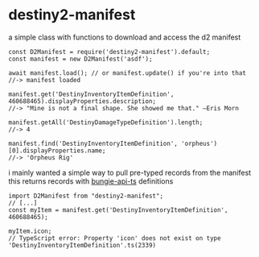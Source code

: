 # destiny2-manifest

a simple class with functions to download and access the d2 manifest  

```node
const D2Manifest = require('destiny2-manifest').default;
const manifest = new D2Manifest('asdf');

await manifest.load(); // or manifest.update() if you're into that
//-> manifest loaded

manifest.get('DestinyInventoryItemDefinition', 460688465).displayProperties.description;
//-> "Mine is not a final shape. She showed me that." –Eris Morn

manifest.getAll('DestinyDamageTypeDefinition').length;
//-> 4

manifest.find('DestinyInventoryItemDefinition', 'orpheus')[0].displayProperties.name;
//-> 'Orpheus Rig'
```

i mainly wanted a simple way to pull pre-typed records from the manifest  
this returns records with [bungie-api-ts](https://github.com/DestinyItemManager/bungie-api-ts) definitions  

```node
import D2Manifest from "destiny2-manifest";
// [...]
const myItem = manifest.get('DestinyInventoryItemDefinition', 460688465);

myItem.icon;
// TypeScript error: Property 'icon' does not exist on type 'DestinyInventoryItemDefinition'.ts(2339)
```
